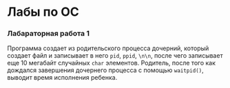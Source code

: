 # Лабы по ОС
### Лабараторная работа 1
Программа создает из родительского процесса дочерний, который создает файл и записывает в него `pid`, `ppid`, `\n\n`, после чего записывает еще 10 мегабайт случайных `char` элементов. Родитель, после того как дождался завершения дочернего процесса с помощью `waitpid()`,  выводит время исполнения ребенка.   